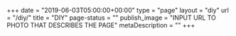 +++
date = "2019-06-03T05:00:00+00:00"
type = "page"
layout = "diy"
url = "/diy/"
title = "DIY"
page-status = ""
publish_image = "INPUT URL TO PHOTO THAT DESCRIBES THE PAGE"
metaDescription = ""
+++